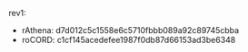 rev1: 
  - rAthena:  d7d012c5c1558e6c5710fbbb089a92c89745cbba
  - roCORD:   c1cf145acedefee1987f0db87d66153ad3be6348
